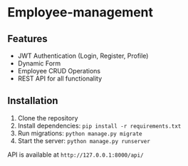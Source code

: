 # Employee-management

## Features
- JWT Authentication (Login, Register, Profile)
- Dynamic Form
- Employee CRUD Operations
- REST API for all functionality

## Installation
1. Clone the repository  
2. Install dependencies: `pip install -r requirements.txt`  
3. Run migrations: `python manage.py migrate`  
4. Start the server: `python manage.py runserver`  

API is available at `http://127.0.0.1:8000/api/`
